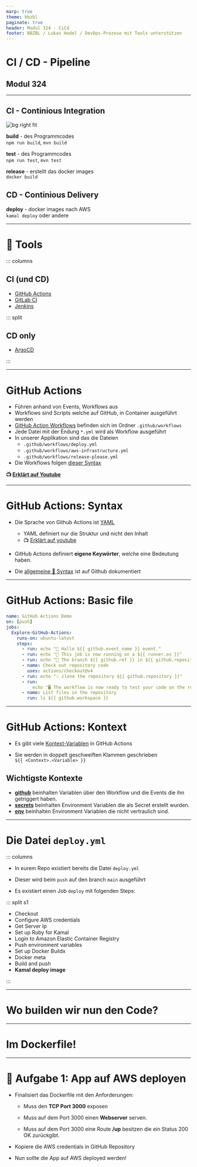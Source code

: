 ```yaml
---
marp: true
theme: bbzbl
paginate: true
header: Modul 324 - CiCd
footer: BBZBL / Lukas Hodel / DevOps-Prozese mit Tools unterstützen
---
```


<!-- _class: big center -->

# CI / CD - Pipeline

## Modul 324

---

## CI - Continious Integration

![bg right fit](images/ci-cd-pipeline.jpg)

**build** - des Programmcodes<br/> `npm run build`, `mvn build`

**test** - des Programmcodes<br/> `npm run test`, `mvn test`

**release** - erstellt das docker images<br/> `docker build`

## CD - Continious Delivery

**deploy** - docker images nach AWS<br/> `kamal deploy` oder andere

---

# 🧰 Tools

::: columns

## CI (und CD)

- [GitHub Actions](https://docs.github.com/en/actions)
- [GitLab CI](https://docs.gitlab.com/ee/ci/)
- [Jenkins](https://www.jenkins.io/)

::: split

## CD only

- [ArgoCD](https://argo-cd.readthedocs.io/en/stable/)

:::

---

# GitHub Actions

- Führen anhand von Events, Workflows aus
- Workflows sind Scripts welche auf GitHub, in Container ausgeführt werden
- [GitHub Action Workflows](https://docs.github.com/en/actions/writing-workflows/quickstart)
  befinden sich im Ordner `.github/workflows`
- Jede Datei mit der Endung `*.yml` wird als Workflow ausgeführt
- In unserer Applikation sind das die Dateien
  - `.github/workflows/deploy.yml`
  - `.github/workflows/aws-infrastructure.yml`
  - `.github/workflows/release-please.yml`
- Die Workflows folgen
  [dieser Syntax](https://docs.github.com/en/actions/writing-workflows/workflow-syntax-for-github-actions)

**:tv:
[Erklärt auf Youtube](<[https://www.youtube.com/watch?v=R8_veQiYBjI](https://www.youtube.com/watch?v=R8_veQiYBjI)>)**

---

# GitHub Actions: Syntax

- Die Sprache von Github Actions ist
  [YAML](https://learnxinyminutes.com/docs/yaml/)
  - YAML definiert nur die Struktur und nicht den Inhalt
  - :tv: [Erklärt auf youtube](https://www.youtube.com/watch?v=1uFVr15xDGg)

- GitHub Actions definiert **eigene Keywörter**, welche eine Bedeutung haben.

- Die
  [allgemeine 📜 Syntax](https://docs.github.com/en/actions/writing-workflows/workflow-syntax-for-github-actions)
  ist auf Github dokumentiert

---

# GitHub Actions: Basic file

```yaml
name: GitHub Actions Demo
on: [push]
jobs:
  Explore-GitHub-Actions:
    runs-on: ubuntu-latest
    steps:
      - run: echo "🎉 Hallo ${{ github.event_name }} event."
      - run: echo "🐧 This job is now running on a ${{ runner.os }}"
      - run: echo "🔎 The branch ${{ github.ref }} in ${{ github.repository }}."
      - name: Check out repository code
        uses: actions/checkout@v4
      - run: echo "💡 clone the repository ${{ github.repository }}"
      - run:
          echo "🖥️ The workflow is now ready to test your code on the runner."
      - name: List files in the repository
        run: ls ${{ github.workspace }}
```

---

# GitHub Actions: Kontext

- Es gibt viele
  [Kontext-Variablen](https://docs.github.com/en/actions/writing-workflows/choosing-what-your-workflow-does/accessing-contextual-information-about-workflow-runs)
  in GitHub Actions

- Sie werden in doppelt geschweiften Klammen geschrieben<br>
  `${{ <Context>.<Variable> }}`

## Wichtigste Kontexte

- [**github**](https://docs.github.com/en/actions/writing-workflows/choosing-what-your-workflow-does/accessing-contextual-information-about-workflow-runs#github-context)
  beinhalten Variablen über den Workflow und die Events die ihn getriggert
  haben.
- [**secrets**](https://docs.github.com/en/actions/writing-workflows/choosing-what-your-workflow-does/accessing-contextual-information-about-workflow-runs#secrets-context)
  beinhalten Environment Variablen die als Secret erstellt wurden.
- [**env**](https://docs.github.com/en/actions/writing-workflows/choosing-what-your-workflow-does/accessing-contextual-information-about-workflow-runs#env-context)
  beinhalten Environment Variablen die nicht vertraulich sind.

---

# Die Datei `deploy.yml`

::: columns

- In eurem Repo existiert bereits die Datei `deploy.yml`
- Dieser wird beim `push` auf den branch `main` ausgeführt

- Es existiert einen Job `deploy` mit folgenden Steps:

::: split s1

- Checkout
- Configure AWS credentials
- Get Server Ip
- Set up Ruby for Kamal
- Login to Amazon Elastic Container Registry
- Push environment variables
- Set up Docker Buildx
- Docker meta
- Build and push
- **Kamal deploy image**

:::

---

<!-- _class: big center -->

# Wo builden wir nun den Code?

---

<!-- _class: big center -->

# Im Dockerfile!

---

# :pencil: Aufgabe 1: App auf AWS deployen

- Finalisiert das Dockerfile mit den Anforderungen:
  - Muss den **TCP Port 3000** exposen

  - Muss auf dem Port 3000 einen **Webserver** serven.

  - Muss auf dem Port 3000 eine Route **/up** besitzen die ein Status 200 OK
    zurückgibt.

- Kopiere die AWS credentials in GitHub Repository
- Nun sollte die App auf AWS deployed werden!
